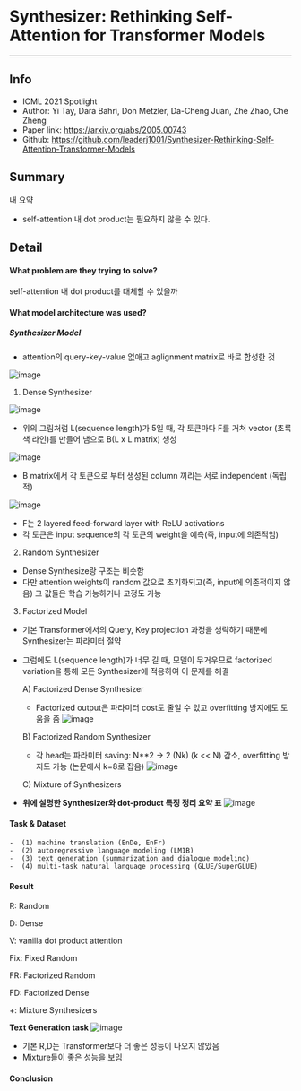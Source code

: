 # Synthesizer: Rethinking Self-Attention for Transformer Models

***

## Info
- ICML 2021 Spotlight
- Author: Yi Tay, Dara Bahri, Don Metzler, Da-Cheng Juan, Zhe Zhao, Che Zheng
- Paper link: https://arxiv.org/abs/2005.00743
- Github: https://github.com/leaderj1001/Synthesizer-Rethinking-Self-Attention-Transformer-Models

## Summary
내 요약
- self-attention 내 dot product는 필요하지 않을 수 있다.

## Detail

#### What problem are they trying to solve?
self-attention 내 dot product를 대체할 수 있을까


#### What model architecture was used?

#####  Synthesizer Model

- attention의 query-key-value 없애고 aglignment matrix로 바로 합성한 것

![image](https://user-images.githubusercontent.com/56949426/134122885-ec5d18b5-1684-4f3d-94ee-4d8c85b69ea6.png)


1. Dense Synthesizer

![image](https://user-images.githubusercontent.com/56949426/134158169-9f12068d-a04f-4737-aa2d-e1828706ac30.png)


- 위의 그림처럼 L(sequence length)가 5일 때, 각 토큰마다 F를 거쳐 vector (초록색 라인)를 만들어 냄으로 B(L x L matrix) 생성

![image](https://user-images.githubusercontent.com/56949426/134158136-3b55d473-840b-43ed-ac73-3b85085b3b3f.png)

- B matrix에서 각 토큰으로 부터 생성된 column 끼리는 서로 independent (독립적)

![image](https://user-images.githubusercontent.com/56949426/134158835-51950149-18b3-4335-ba8b-a7236e11ecde.png)

- F는 2 layered feed-forward layer with ReLU activations
- 각 토큰은 input sequence의 각 토큰의 weight을 예측(즉, input에 의존적임)

2. Random Synthesizer
- Dense Synthesize랑 구조는 비슷함
- 다만 attention weights이 random 값으로 초기화되고(즉, input에 의존적이지 않음) 그 값들은 학습 가능하거나 고정도 가능

3. Factorized Model
- 기본 Transformer에서의 Query, Key projection 과정을 생략하기 때문에 Synthesizer는 파라미터 절약
- 그럼에도 L(sequence length)가 너무 길 때,  모델이 무거우므로 factorized variation을 통해 모든 Synthesizer에 적용하여 이 문제를 해결

	A)  Factorized Dense Synthesizer
	- Factorized output은 파라미터 cost도 줄일 수 있고 overfitting 방지에도 도움을 줌
	![image](https://user-images.githubusercontent.com/56949426/134125018-73857372-2a0c-4ad6-a45c-c6820fc91f18.png)

	B) Factorized Random Synthesizer
	- 각 head는 파라미터 saving: N**2 -> 2 (Nk) (k << N) 감소, overfitting 방지도 가능 (논문에서 k=8로 잡음)
	![image](https://user-images.githubusercontent.com/56949426/134125340-795e143c-ed8c-4ada-89e3-20665f22e240.png)

	C) Mixture of Synthesizers


- **위에 설명한 Synthesizer와 dot-product 특징 정리 요약 표**
![image](https://user-images.githubusercontent.com/56949426/134125869-66e336f4-ad7e-4ead-aa26-5984731f6cad.png)


#### Task & Dataset
	-  (1) machine translation (EnDe, EnFr) 
	-  (2) autoregressive language modeling (LM1B) 
	-  (3) text generation (summarization and dialogue modeling)
	-  (4) multi-task natural language processing (GLUE/SuperGLUE)


#### Result
R: Random

D: Dense

V: vanilla dot product attention

Fix: Fixed Random

FR: Factorized Random

FD: Factorized Dense

+: Mixture Synthesizers

**Text Generation task**
![image](https://user-images.githubusercontent.com/56949426/134126584-3e948ae0-20b7-4e4c-b670-b7cc650a6a1d.png)

- 기본 R,D는 Transformer보다 더 좋은 성능이 나오지 않았음
- Mixture들이 좋은 성능을 보임


#### Conclusion



